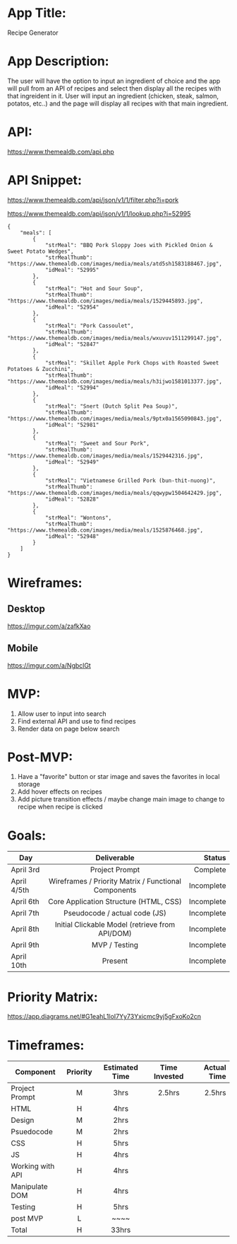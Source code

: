 # App Title: 

Recipe Generator

# App Description: 

The user will have the option to input an ingredient of choice and the app will pull from an API of recipes and select then display all the recipes with that ingreident in it.
User will input an ingredient (chicken, steak, salmon, potatos, etc..) and the page will display all recipes with that main ingredient.

# API: 

https://www.themealdb.com/api.php


# API Snippet: 


https://www.themealdb.com/api/json/v1/1/filter.php?i=pork

https://www.themealdb.com/api/json/v1/1/lookup.php?i=52995

```
{
    "meals": [
        {
            "strMeal": "BBQ Pork Sloppy Joes with Pickled Onion & Sweet Potato Wedges",
            "strMealThumb": "https://www.themealdb.com/images/media/meals/atd5sh1583188467.jpg",
            "idMeal": "52995"
        },
        {
            "strMeal": "Hot and Sour Soup",
            "strMealThumb": "https://www.themealdb.com/images/media/meals/1529445893.jpg",
            "idMeal": "52954"
        },
        {
            "strMeal": "Pork Cassoulet",
            "strMealThumb": "https://www.themealdb.com/images/media/meals/wxuvuv1511299147.jpg",
            "idMeal": "52847"
        },
        {
            "strMeal": "Skillet Apple Pork Chops with Roasted Sweet Potatoes & Zucchini",
            "strMealThumb": "https://www.themealdb.com/images/media/meals/h3ijwo1581013377.jpg",
            "idMeal": "52994"
        },
        {
            "strMeal": "Snert (Dutch Split Pea Soup)",
            "strMealThumb": "https://www.themealdb.com/images/media/meals/9ptx0a1565090843.jpg",
            "idMeal": "52981"
        },
        {
            "strMeal": "Sweet and Sour Pork",
            "strMealThumb": "https://www.themealdb.com/images/media/meals/1529442316.jpg",
            "idMeal": "52949"
        },
        {
            "strMeal": "Vietnamese Grilled Pork (bun-thit-nuong)",
            "strMealThumb": "https://www.themealdb.com/images/media/meals/qqwypw1504642429.jpg",
            "idMeal": "52828"
        },
        {
            "strMeal": "Wontons",
            "strMealThumb": "https://www.themealdb.com/images/media/meals/1525876468.jpg",
            "idMeal": "52948"
        }
    ]
}
```


# Wireframes: 

## Desktop
<!-- https://app.diagrams.net/#G1cXtZlDyh2oefCTbe6kmqAu9uKeNs5DSI -->

https://imgur.com/a/zafkXao

## Mobile
<!-- https://wireframe.cc/pro/edit/330765 -->

https://imgur.com/a/NgbclGt

# MVP: 

1) Allow user to input into search
2) Find external API and use to find recipes
3) Render data on page below search


# Post-MVP: 

1) Have a "favorite" button or star image and saves the favorites in local storage
2) Add hover effects on recipes
3) Add picture transition effects / maybe change main image to change to recipe when recipe is clicked

# Goals: 
|Day	       | Deliverable	                                        | Status     |
|--------------|:------------------------------------------------------:| ----------:|
|April 3rd	   | Project Prompt	                                        | Complete   |
|April 4/5th   | Wireframes / Priority Matrix / Functional Components	| Incomplete |
|April 6th	   | Core Application Structure (HTML, CSS)	                | Incomplete |
|April 7th	   | Pseudocode / actual code (JS)                          | Incomplete |
|April 8th	   | Initial Clickable Model	 (retrieve from API/DOM)    | Incomplete |
|April 9th	   | MVP / Testing                                          | Incomplete |
|April 10th	   | Present	                                            | Incomplete |

# Priority Matrix: 

https://app.diagrams.net/#G1eahL1loI7Yy73Yxicmc9yj5gFxoKo2cn

# Timeframes: 

| Component	        | Priority	| Estimated Time| Time Invested |  Actual Time  |
|-------------------|:---------:|:-------------:|:-------------:|--------------:|
| Project Prompt    |     M     |    3hrs       |    2.5hrs     |     2.5hrs    | 
| HTML              |     H     |    4hrs       |               |               |
| Design            |     M     |    2hrs       |               |               |
| Psuedocode        |     M     |    2hrs       |               |               |
| CSS               |     H     |    5hrs       |               |               |
| JS                |     H     |    4hrs       |               |               |
| Working with API	|     H	    |    4hrs       |               |               |
| Manipulate DOM    |     H     |    4hrs       |               |               |
| Testing           |     H     |    5hrs       |               |               |
| post MVP          |     L     |    ~~~~       |               |               |
| Total	            |     H	    |    33hrs      |	            |               |